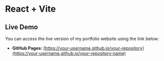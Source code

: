 # React + Vite

## Live Demo

You can access the live version of my portfolio website using the link below:

- **GitHub Pages:** [https://your-username.github.io/your-repository](https://your-username.github.io/your-repository-name)
